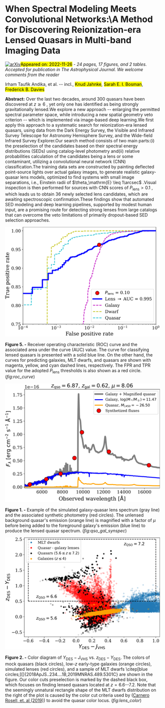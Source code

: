 <div class="macros" style="visibility:hidden;">
$\newcommand{\ensuremath}{}$
$\newcommand{\xspace}{}$
$\newcommand{\object}[1]{\texttt{#1}}$
$\newcommand{\farcs}{{.}''}$
$\newcommand{\farcm}{{.}'}$
$\newcommand{\arcsec}{''}$
$\newcommand{\arcmin}{'}$
$\newcommand{\ion}[2]{#1#2}$
$\newcommand{\textsc}[1]{\textrm{#1}}$
$\newcommand{\hl}[1]{\textrm{#1}}$
$\newcommand{\vdag}{(v)^\dagger}$
$\newcommand$
$\newcommand$</div>

<div class="macros" style="visibility:hidden;">
$\newcommand{\ensuremath}{}$
$\newcommand{\xspace}{}$
$\newcommand{\object}[1]{\texttt{#1}}$
$\newcommand{\farcs}{{.}''}$
$\newcommand{\farcm}{{.}'}$
$\newcommand{\arcsec}{''}$
$\newcommand{\arcmin}{'}$
$\newcommand{\ion}[2]{#1#2}$
$\newcommand{\textsc}[1]{\textrm{#1}}$
$\newcommand{\hl}[1]{\textrm{#1}}$
$\newcommand{\vdag}{(v)^\dagger}$
$\newcommand$
$\newcommand$</div>



<div id="title">

# When Spectral Modeling Meets Convolutional Networks:\A Method for Discovering Reionization-era Lensed Quasars in Multi-band Imaging Data

</div>
<div id="comments">

[![arXiv](https://img.shields.io/badge/arXiv-2211.14543-b31b1b.svg)](https://arxiv.org/abs/2211.14543)<mark>Appeared on: 2022-11-26</mark> - _24 pages, 17 figures, and 2 tables. Accepted for publication in The Astrophysical Journal. We welcome comments from the reader_

</div>
<div id="authors">

Irham Taufik Andika, et al. -- incl., <mark>Knud Jahnke</mark>, <mark>Sarah E. I. Bosman</mark>, <mark>Frederick B. Davies</mark>

</div>
<div id="abstract">

**Abstract:** Over the last two decades, around 300 quasars have been discovered at $z\gtrsim6$ , yet only one has identified as being strongly gravitationally lensed.We explore a new approach -- enlarging the permitted spectral parameter space, while introducing a new spatial geometry veto criterion -- which is implemented via image-based deep learning.We first apply this approach to a systematic search for reionization-era lensed quasars, using data from the Dark Energy Survey, the Visible and Infrared Survey Telescope for Astronomy Hemisphere Survey, and the Wide-field Infrared Survey Explorer.Our search method consists of two main parts:(i) the preselection of the candidates based on their spectral energy distributions (SEDs) using catalog-level photometry and(ii) relative probabilities calculation of the candidates being a lens or some contaminant, utilizing a convolutional neural network (CNN) classification.The training data sets are constructed by painting deflected point-source lights over actual galaxy images, to generate realistic galaxy-quasar lens models, optimized to find systems with small image separations, i.e., Einstein radii of $\theta_\mathrm{E} \leq 1\arcsec$ .Visual inspection is then performed for sources with CNN scores of $P_\mathrm{lens} > 0.1$ , which leads us to obtain 36 newly selected lens candidates, which are awaiting spectroscopic confirmation.These findings show that automated SED modeling and deep learning pipelines, supported by modest human input, are a promising route for detecting strong lenses from large catalogs that can overcome the veto limitations of primarily dropout-based SED selection approaches.

</div>

<div id="div_fig1">

<img src="tmp_2211.14543/figures/fig_roc_curve_sie.png" alt="Fig5" width="100%"/>

**Figure 5. -** 
		Receiver operating characteristic (ROC) curve and the associated area under the curve (AUC) value.
		The curve for classifying lensed quasars is presented with a solid blue line.
		On the other hand, the curves for predicting galaxies, MLT dwarfs, and quasars are shown with magenta, yellow, and cyan dashed lines, respectively.
		The FPR and TPR value for the adopted $P_\mathrm{lens}$ thresholds is also shown as a red circle.
	 (*fig:roc_curve*)

</div>
<div id="div_fig2">

<img src="tmp_2211.14543/figures/fig_qso_gal_synspec.png" alt="Fig1" width="100%"/>

**Figure 1. -** 
		Example of the simulated galaxy-quasar lens spectrum (gray line) and the associated synthetic photometry (red circles).
		The unlensed background quasar's emission (orange line) is magnified with a factor of $\mu$ before being added to the foreground galaxy's emission (blue line) to produce the lensed quasar spectrum.
	 (*fig:qso_gal_synspec*)

</div>
<div id="div_fig3">

<img src="tmp_2211.14543/figures/fig_lens_color.png" alt="Fig2" width="100%"/>

**Figure 2. -** 
		Color diagram of $Y_\mathrm{DES} - J_\mathrm{VHS}$ vs. $z_\mathrm{DES} - Y_\mathrm{DES}$.
		The colors of mock quasars (black circles), low-$z$ early-type galaxies (orange circles), simulated lenses (red circles), and a sample of MLT dwarfs \citep[blue circles;][]{2018ApJS..234....1B,2019MNRAS.489.5301C} are shown in the figure.
		Our color cuts preselection is marked by the dashed black box, which focuses on finding lensed quasars located at $z=6.6$--7.2.
		Note that the seemingly unnatural rectangle shape of the MLT dwarfs distribution on the right of the plot is caused by the color cut criteria used by  ([Carnero Rosell, et. al (2019)](https://ui.adsabs.harvard.edu/abs/2019MNRAS.489.5301C))  to avoid the quasar color locus.
	 (*fig:lens_color*)

</div>